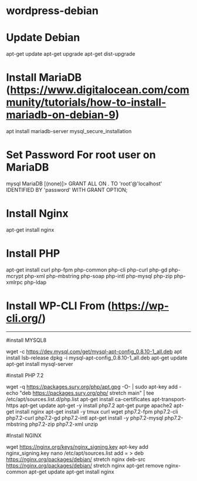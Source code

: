 # wordpress-debian


# Update Debian
apt-get update
apt-get upgrade
apt-get dist-upgrade

# Install MariaDB (https://www.digitalocean.com/community/tutorials/how-to-install-mariadb-on-debian-9)
apt install mariadb-server
mysql_secure_installation

# Set Password For root user on MariaDB
mysql
MariaDB [(none)]> GRANT ALL ON *.* TO 'root'@'localhost' IDENTIFIED BY 'password' WITH GRANT OPTION;

# Install Nginx
apt-get install nginx

# Install PHP
apt-get install curl php-fpm php-common php-cli php-curl php-gd php-mcrypt php-xml php-mbstring php-soap php-intl php-mysql php-zip php-xmlrpc php-ldap

# Install WP-CLI From (https://wp-cli.org/)

------

#install MYSQL8

wget -c https://dev.mysql.com/get/mysql-apt-config_0.8.10-1_all.deb
apt install lsb-release
dpkg -i mysql-apt-config_0.8.10-1_all.deb
apt-get update
apt-get install mysql-server


#install PHP 7.2

wget -q https://packages.sury.org/php/apt.gpg -O- | sudo apt-key add -
echo "deb https://packages.sury.org/php/ stretch main" | tee /etc/apt/sources.list.d/php.list
apt-get install ca-certificates apt-transport-https
apt-get update
apt-get -y install php7.2
apt-get purge apache2
apt-get install nginx
apt-get install -y tmux curl wget php7.2-fpm php7.2-cli php7.2-curl php7.2-gd php7.2-intl 
apt-get install -y php7.2-mysql php7.2-mbstring php7.2-zip php7.2-xml unzip

#Install NGINX

wget https://nginx.org/keys/nginx_signing.key
apt-key add nginx_signing.key
nano /etc/apt/sources.list
add = > 
deb https://nginx.org/packages/debian/ stretch nginx
deb-src https://nginx.org/packages/debian/ stretch nginx
apt-get remove nginx-common
apt-get update
apt-get install nginx


